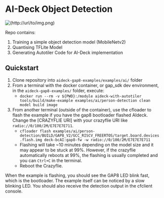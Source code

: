 # AI-Deck Object Detection

![(http://url/to/img.png)](https://github.com/cweekiat/detection/blob/main/asset/Screenshot%20from%202024-02-19%2020-52-23.png)

Repo contains: 
1. Training a simple object detection model (MobileNetv2) 
2. Quantising TFLite Model
3. Generating Autotiler Code for AI-Deck implementation

## Quickstart
1. Clone repository into `aideck-gap8-examples/examples/ai/` folder
2. From a terminal with the docker container, or gap_sdk dev environment, in the `aideck-gap8-examples/` folder, execute:
   - ```docker run --rm -v ${PWD}:/module aideck-with-autotiler tools/build/make-example examples/ai/person-detection clean model build image```
3. From another terminal (outside of the container), use the cfloader to flash the example if you have the gap8 bootloader flashed AIdeck. Change the [CRAZYFLIE URI] with your crazyflie URI like `radio://0/100/2M/E7E7E7E711`.
   - ```cfloader flash examples/ai/person-detection/BUILD/GAP8_V2/GCC_RISCV_FREERTOS/target.board.devices.flash.img deck-bcAI:gap8-fw -w radio://0/100/2M/E7E7E7E711```
   - Flashing will take ~10 minutes depending on the model size and it may appear to be stuck at 99%. However, if the crazyflie automatically reboots at 99%, the flashing is usually completed and you can `Ctrl+C` in the terminal.  
   - Reboot the Crazyflie.

When the example is flashing, you should see the GAP8 LED blink fast, which is the bootloader. The example itself can be noticed by a slow blinking LED. You should also receive the detection output in the cfclient console.